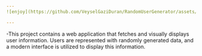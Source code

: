 ```yaml
---
![enjoy](https://github.com/VeyselGaziDuran/RandomUserGenerator/assets/81925500/c2ebad72-7053-4934-a5c6-3872ab3c44cc)

---
```


-This project contains a web application that fetches and visually displays user information. Users are represented with randomly generated data, and a modern interface is utilized to display this information.
